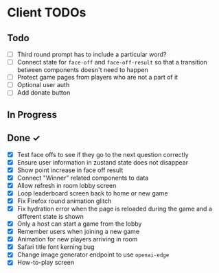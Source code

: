 # Client TODOs

## Todo

- [ ] Third round prompt has to include a particular word?
- [ ] Connect state for `face-off` and `face-off-result` so that a transition between components doesn't need to happen
- [ ] Protect game pages from players who are not a part of it
- [ ] Optional user auth
- [ ] Add donate button

## In Progress

## Done ✓

- [x] Test face offs to see if they go to the next question correctly
- [x] Ensure user information in zustand state does not disappear
- [x] Show point increase in face off result
- [x] Connect "Winner" related components to data
- [x] Allow refresh in room lobby screen
- [x] Loop leaderboard screen back to home or new game
- [x] Fix Firefox round animation glitch
- [x] Fix hydration error when the page is reloaded during the game and a different state is shown
- [x] Only a host can start a game from the lobby
- [x] Remember users when joining a new game
- [x] Animation for new players arriving in room
- [x] Safari title font kerning bug
- [x] Change image generator endpoint to use `openai-edge`
- [x] How-to-play screen
